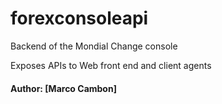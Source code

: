 # forexconsoleapi
Backend of the Mondial Change console

Exposes APIs to Web front end and client agents


#### Author: [Marco Cambon]